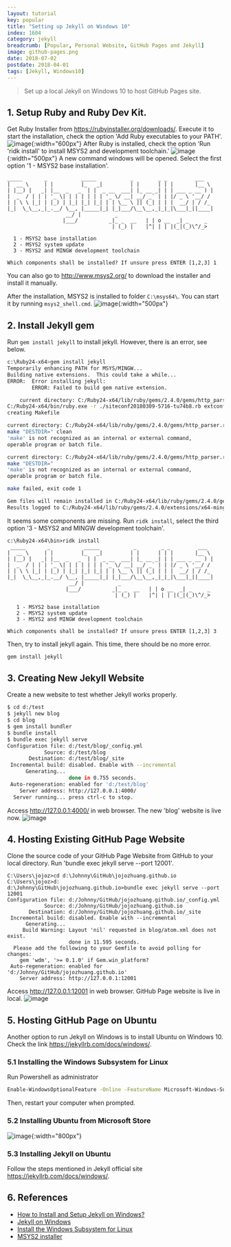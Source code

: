 ```yaml
---
layout: tutorial
key: popular
title: "Setting up Jekyll on Windows 10"
index: 1604
category: jekyll
breadcrumb: [Popular, Personal Website, GitHub Pages and Jekyll]
image: github-pages.png
date: 2018-07-02
postdate: 2018-04-01
tags: [Jekyll, Windows10]
---
```


> Set up a local Jekyll on Windows 10 to host GitHub Pages site.

## 1. Setup Ruby and Ruby Dev Kit.
Get Ruby Installer from https://rubyinstaller.org/downloads/. Execute it to start the installation, check the option 'Add Ruby executables to your PATH'.
![image](/public/images/githubpages/902/setupruby.png){:width="600px"}
After Ruby is installed, check the option 'Run 'ridk install' to install MSYS2 and development toolchain.'
![image](/public/images/githubpages/902/installmsys2.png){:width="500px"}
A new command windows will be opened. Select the first option '1 - MSYS2 base installation'.
```raw
_____       _           _____           _        _ _         ___
|  __ \     | |         |_   _|         | |      | | |       |__ \
| |__) |   _| |__  _   _  | |  _ __  ___| |_ __ _| | | ___ _ __ ) |
|  _  / | | | '_ \| | | | | | | '_ \/ __| __/ _` | | |/ _ \ '__/ /
| | \ \ |_| | |_) | |_| |_| |_| | | \__ \ || (_| | | |  __/ | / /_
|_|  \_\__,_|_.__/ \__, |_____|_| |_|___/\__\__,_|_|_|\___|_||____|
                   __/ |           _
                  |___/          _|_ _  __   | | o __  _| _     _
                                  | (_) |    |^| | | |(_|(_)\^/_>

  1 - MSYS2 base installation
  2 - MSYS2 system update
  3 - MSYS2 and MINGW development toolchain

Which components shall be installed? If unsure press ENTER [1,2,3] 1
```
You can also go to http://www.msys2.org/ to download the installer and install it manually.

After the installation, MSYS2 is installed to folder `C:\msys64\`. You can start it by running `msys2_shell.cmd`.
![image](/public/images/githubpages/902/msys.png){:width="500px"}

## 2. Install Jekyll gem
Run `gem install jekyll` to install jekyll. However, there is an error, see below.
```sh
c:\Ruby24-x64>gem install jekyll
Temporarily enhancing PATH for MSYS/MINGW...
Building native extensions.  This could take a while...
ERROR:  Error installing jekyll:
        ERROR: Failed to build gem native extension.

    current directory: C:/Ruby24-x64/lib/ruby/gems/2.4.0/gems/http_parser.rb-0.6.0/ext/ruby_http_parser
C:/Ruby24-x64/bin/ruby.exe -r ./siteconf20180309-5716-tu74b8.rb extconf.rb
creating Makefile

current directory: C:/Ruby24-x64/lib/ruby/gems/2.4.0/gems/http_parser.rb-0.6.0/ext/ruby_http_parser
make "DESTDIR=" clean
'make' is not recognized as an internal or external command,
operable program or batch file.

current directory: C:/Ruby24-x64/lib/ruby/gems/2.4.0/gems/http_parser.rb-0.6.0/ext/ruby_http_parser
make "DESTDIR="
'make' is not recognized as an internal or external command,
operable program or batch file.

make failed, exit code 1

Gem files will remain installed in C:/Ruby24-x64/lib/ruby/gems/2.4.0/gems/http_parser.rb-0.6.0 for inspection.
Results logged to C:/Ruby24-x64/lib/ruby/gems/2.4.0/extensions/x64-mingw32/2.4.0/http_parser.rb-0.6.0/gem_make.out
```
It seems some components are missing. Run `ridk install`, select the third option '3 - MSYS2 and MINGW development toolchain'.
```raw
c:\Ruby24-x64\bin>ridk install
 _____       _           _____           _        _ _         ___
|  __ \     | |         |_   _|         | |      | | |       |__ \
| |__) |   _| |__  _   _  | |  _ __  ___| |_ __ _| | | ___ _ __ ) |
|  _  / | | | '_ \| | | | | | | '_ \/ __| __/ _` | | |/ _ \ '__/ /
| | \ \ |_| | |_) | |_| |_| |_| | | \__ \ || (_| | | |  __/ | / /_
|_|  \_\__,_|_.__/ \__, |_____|_| |_|___/\__\__,_|_|_|\___|_||____|
                    __/ |           _
                   |___/          _|_ _  __   | | o __  _| _     _
                                   | (_) |    |^| | | |(_|(_)\^/_>

   1 - MSYS2 base installation
   2 - MSYS2 system update
   3 - MSYS2 and MINGW development toolchain

Which components shall be installed? If unsure press ENTER [1,2,3] 3
```
Then, try to install jekyll again. This time, there should be no more error.
```sh
gem install jekyll
```

## 3. Creating New Jekyll Website
Create a new website to test whether Jekyll works properly.
```sh
$ cd d:/test
$ jekyll new blog
$ cd blog
$ gem install bundler
$ bundle install
$ bundle exec jekyll serve
Configuration file: d:/test/blog/_config.yml
            Source: d:/test/blog
       Destination: d:/test/blog/_site
 Incremental build: disabled. Enable with --incremental
      Generating...
                    done in 0.755 seconds.
 Auto-regeneration: enabled for 'd:/test/blog'
    Server address: http://127.0.0.1:4000/
  Server running... press ctrl-c to stop.
```
Access http://127.0.0.1:4000/ in web browser. The new 'blog' website is live now.
![image](/public/images/githubpages/902/jekyllsite.png)

## 4. Hosting Existing GitHub Page Website
Clone the source code of your GitHub Page Website from GitHub to your local directory. Run 'bundle exec jekyll serve \-\-port 12001'.
```raw
C:\Users\jojoz>cd d:\Johnny\GitHub\jojozhuang.github.io
C:\Users\jojoz>d:
d:\Johnny\GitHub\jojozhuang.github.io>bundle exec jekyll serve --port 12001
Configuration file: d:/Johnny/GitHub/jojozhuang.github.io/_config.yml
            Source: d:/Johnny/GitHub/jojozhuang.github.io
       Destination: d:/Johnny/GitHub/jojozhuang.github.io/_site
 Incremental build: disabled. Enable with --incremental
      Generating...
     Build Warning: Layout 'nil' requested in blog/atom.xml does not exist.
                    done in 11.595 seconds.
  Please add the following to your Gemfile to avoid polling for changes:
    gem 'wdm', '>= 0.1.0' if Gem.win_platform?
 Auto-regeneration: enabled for 'd:/Johnny/GitHub/jojozhuang.github.io'
    Server address: http://127.0.0.1:12001
```
Access http://127.0.0.1:12001 in web browser. GitHub Page website is live in local.
![image](/public/images/githubpages/902/githubpage.png)

## 5. Hosting GitHub Page on Ubuntu
Another option to run Jekyll on Windows is to install Ubuntu on Windows 10. Check the link https://jekyllrb.com/docs/windows/.
### 5.1 Installing the Windows Subsystem for Linux
Run Powershell as administrator
```sh
Enable-WindowsOptionalFeature -Online -FeatureName Microsoft-Windows-Subsystem-Linux
```
Then, restart your computer when prompted.

### 5.2 Installing Ubuntu from Microsoft Store
![image](/public/images/githubpages/902/ubuntuapp.png){:width="800px"}

### 5.3 Installing Jekyll on Ubuntu
Follow the steps mentioned in Jekyll official site https://jekyllrb.com/docs/windows/.

## 6. References
* [How to Install and Setup Jekyll on Windows?](https://www.goyllo.com/install-jekyll-on-windows/)
* [Jekyll on Windows](https://jekyllrb.com/docs/windows/)
* [Install the Windows Subsystem for Linux](https://docs.microsoft.com/en-us/windows/wsl/install-win10)
* [MSYS2 installer](http://www.msys2.org/)
